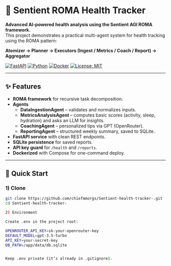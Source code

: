 # 🤖 Sentient ROMA Health Tracker

**Advanced AI-powered health analysis using the Sentient AGI ROMA framework.**  
This project demonstrates a practical multi-agent system for health tracking using the ROMA pattern:

**Atomizer → Planner → Executors (Ingest / Metrics / Coach / Report) → Aggregator**

[![FastAPI](https://img.shields.io/badge/FastAPI-0.104%2B-009688)](#)
[![Python](https://img.shields.io/badge/Python-3.11-blue)](#)
[![Docker](https://img.shields.io/badge/Docker-ready-2496ED)](#)
[![License: MIT](https://img.shields.io/badge/License-MIT-yellow.svg)](LICENSE)

---

## ✨ Features

- **ROMA framework** for recursive task decomposition.
- **Agents**
  - **DataIngestionAgent** – validates and normalizes inputs.
  - **MetricsAnalysisAgent** – computes basic scores (activity, sleep, hydration) and asks an LLM for insights.
  - **CoachingAgent** – personalized tips via GPT (OpenRouter).
  - **ReportingAgent** – structured weekly summary, saved to SQLite.
- **FastAPI service** with clean REST endpoints.
- **SQLite persistence** for saved reports.
- **API key guard** for `/health` and `/reports`.
- **Dockerized** with Compose for one-command deploy.

---

## 🚀 Quick Start

### 1) Clone
```bash
git clone https://github.com/chiefmmorgs/Sentient-health-tracker-.git
cd Sentient-health-tracker-

2) Environment

Create .env in the project root:

OPENROUTER_API_KEY=sk-your-openrouter-key
DEFAULT_MODEL=gpt-3.5-turbo
API_KEY=your-secret-key
DB_PATH=/app/data/db.sqlite


Keep .env private (it’s already in .gitignore).
